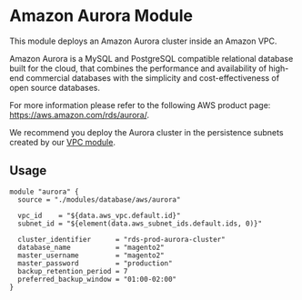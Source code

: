 # Amazon Aurora Module

This module deploys an Amazon Aurora cluster inside an Amazon VPC.

Amazon Aurora is a MySQL and PostgreSQL compatible relational database built
for the cloud, that combines the performance and availability of high-end
commercial databases with the simplicity and cost-effectiveness of open source databases.

For more information please refer to the following AWS product page: https://aws.amazon.com/rds/aurora/.

We recommend you deploy the Aurora cluster in the persistence subnets created by our [VPC module](../../../network/aws/vpc/README.md).

## Usage

```
module "aurora" {
  source = "./modules/database/aws/aurora"

  vpc_id    = "${data.aws_vpc.default.id}"
  subnet_id = "${element(data.aws_subnet_ids.default.ids, 0)}"

  cluster_identifier      = "rds-prod-aurora-cluster"
  database_name           = "magento2"
  master_username         = "magento2"
  master_password         = "production"
  backup_retention_period = 7
  preferred_backup_window = "01:00-02:00"
}
```
